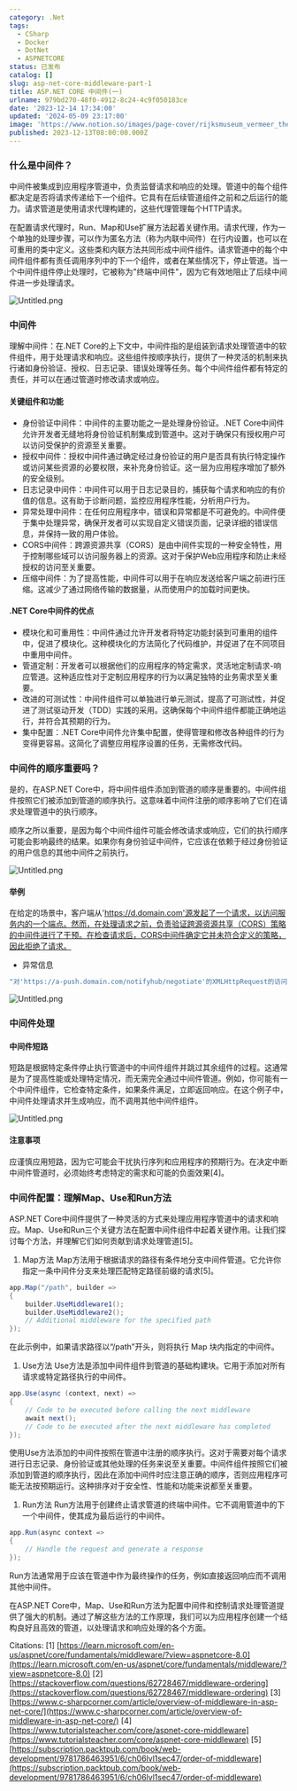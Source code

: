 ```yaml
---
category: .Net
tags:
  - CSharp
  - Docker
  - DotNet
  - ASPNETCORE
status: 已发布
catalog: []
slug: asp-net-core-middleware-part-1
title: ASP.NET CORE 中间件(一)
urlname: 979bd270-48f0-4912-8c24-4c9f050183ce
date: '2023-12-14 17:34:00'
updated: '2024-05-09 23:17:00'
image: 'https://www.notion.so/images/page-cover/rijksmuseum_vermeer_the_milkmaid.jpg'
published: 2023-12-13T08:00:00.000Z
---
```


### 什么是中间件？


中间件被集成到应用程序管道中，负责监督请求和响应的处理。管道中的每个组件都决定是否将请求传递给下一个组件。它具有在后续管道组件之前和之后运行的能力。请求管道是使用请求代理构建的，这些代理管理每个HTTP请求。


在配置请求代理时，Run、Map和Use扩展方法起着关键作用。请求代理，作为一个单独的处理步骤，可以作为匿名方法（称为内联中间件）在行内设置，也可以在可重用的类中定义。这些类和内联方法共同形成中间件组件。请求管道中的每个中间件组件都有责任调用序列中的下一个组件，或者在某些情况下，停止管道。当一个中间件组件停止处理时，它被称为"终端中间件"，因为它有效地阻止了后续中间件进一步处理请求。


![Untitled.png](https://prod-files-secure.s3.us-west-2.amazonaws.com/5d24fe63-e567-4804-86f9-9fdc62e13082/da807807-d02d-4fa1-86b6-db45e4678714/Untitled.png?X-Amz-Algorithm=AWS4-HMAC-SHA256&X-Amz-Content-Sha256=UNSIGNED-PAYLOAD&X-Amz-Credential=ASIAZI2LB466SXTD6RVL%2F20250208%2Fus-west-2%2Fs3%2Faws4_request&X-Amz-Date=20250208T053443Z&X-Amz-Expires=3600&X-Amz-Security-Token=IQoJb3JpZ2luX2VjEG4aCXVzLXdlc3QtMiJIMEYCIQCBJJhizhK7atTxSnIbXrtXLNCDoP6J284gBQrPeMVCUQIhAK78IC4AB5K4cfZ%2F1%2BjnlK8YHwM7FHkCOQt%2F3TuAbsu%2BKogECIb%2F%2F%2F%2F%2F%2F%2F%2F%2F%2FwEQABoMNjM3NDIzMTgzODA1IgxgniKJJqGUdDqMRDgq3AOtMrMNn88UtyU%2F21JU0zD4t7ImGfYdmmbLdHUAahwJh%2BrPTxmC3UT7e6tPFBKHoS5cPCacda42U2xsp4wa%2BQ16i3SZCy%2FT5PhmNn8B%2FHH9a4nO9at%2BXDsHangAQFqFIDlEqkgonM4wJA%2BQD1zFBr1VuANfHZnw6ayr1MrRF90yNuiSwJiXNcGGqXyZ7BxO64pkaTWx%2Fuj7ncWTCVP61ul3ywz5TfW6AelHAsqcuqtC9adGIhNVjlyFwGpn%2FZGAwGW6WAtjq4XTd8MnFWb7Si9Tghhxzl6PDPa%2FZwfeBwgEZkNNMhhW%2FUWgYhgo59bSvElFaO%2FzpdoMmgji4C%2BGUFmfVoIArHDBoGm2J54WlLpA06NPNUDFfUsQtkB%2FVx8JTX58ucGMjwfH50QjP4qMv5zDsYX%2F8SDyXpFyBagNQXeWvSAQb3mvNPPnH10I%2BdIxpc5fpKhEI%2F7oSr7eBL0eiMSmvZTcH3HDfWr5vQuFD8P1xIU8JSWa8E1wMVFLWLlLzQVtuqp%2BEbH4oU2iMwMpCEA3O9Uvirlz7f0k6SlaNtnEX7%2BvZqUXyb%2Bazoq7ESRq%2BpmwCQsNyHMTilFtY7bUdzW%2BfhZ%2FBhdFlGuTjPIzOZGEp%2B2EuMZkppqempEJJTCM1Ju9BjqkAWRqGLGzHFKsHg8GCwtX%2FqJ50YIGyQxFzLWKLd98pwMzKiKWuYcjsit00pRK4GJPpo%2BXIuA6c7nj2pS1m3xLBtBWDjSOqmsKkzvbxRVwKYSSfvu1KZcVJU4SZvILCJwBwklY3ydeBi4iGX48YzLeNkUaPbjGJrjHw17Ln6fEybsJKciu9dQkJSdfbL1BMY3hyr5z8563S1y3UNGVTuxaglhWaHwu&X-Amz-Signature=381bd200248ea80c2fdc91147218ad6ef4bfb40dd09b914ccb9e4fad9eee0037&X-Amz-SignedHeaders=host&x-id=GetObject)


### 中间件


理解中间件：在.NET Core的上下文中，中间件指的是组装到请求处理管道中的软件组件，用于处理请求和响应。这些组件按顺序执行，提供了一种灵活的机制来执行诸如身份验证、授权、日志记录、错误处理等任务。每个中间件组件都有特定的责任，并可以在通过管道时修改请求或响应。


#### 关键组件和功能

- 身份验证中间件：中间件的主要功能之一是处理身份验证。.NET Core中间件允许开发者无缝地将身份验证机制集成到管道中。这对于确保只有授权用户可以访问受保护的资源至关重要。
- 授权中间件：授权中间件通过确定经过身份验证的用户是否具有执行特定操作或访问某些资源的必要权限，来补充身份验证。这一层为应用程序增加了额外的安全级别。
- 日志记录中间件：中间件可以用于日志记录目的，捕获每个请求和响应的有价值的信息。这有助于诊断问题，监控应用程序性能，分析用户行为。
- 异常处理中间件：在任何应用程序中，错误和异常都是不可避免的。中间件便于集中处理异常，确保开发者可以实现自定义错误页面，记录详细的错误信息，并保持一致的用户体验。
- CORS中间件：跨源资源共享（CORS）是由中间件实现的一种安全特性，用于控制哪些域可以访问服务器上的资源。这对于保护Web应用程序和防止未经授权的访问至关重要。
- 压缩中间件：为了提高性能，中间件可以用于在响应发送给客户端之前进行压缩。这减少了通过网络传输的数据量，从而使用户的加载时间更快。

#### .NET Core中间件的优点

- 模块化和可重用性：中间件通过允许开发者将特定功能封装到可重用的组件中，促进了模块化。这种模块化的方法简化了代码维护，并促进了在不同项目中重用中间件。
- 管道定制：开发者可以根据他们的应用程序的特定需求，灵活地定制请求-响应管道。这种适应性对于定制应用程序的行为以满足独特的业务需求至关重要。
- 改进的可测试性：中间件组件可以单独进行单元测试，提高了可测试性，并促进了测试驱动开发（TDD）实践的采用。这确保每个中间件组件都能正确地运行，并符合其预期的行为。
- 集中配置：.NET Core中间件允许集中配置，使得管理和修改各种组件的行为变得更容易。这简化了调整应用程序设置的任务，无需修改代码。

### 中间件的顺序重要吗？


是的，在ASP.NET Core中，将中间件组件添加到管道的顺序是重要的。中间件组件按照它们被添加到管道的顺序执行。这意味着中间件注册的顺序影响了它们在请求处理管道中的执行顺序。


顺序之所以重要，是因为每个中间件组件可能会修改请求或响应，它们的执行顺序可能会影响最终的结果。如果你有身份验证中间件，它应该在依赖于经过身份验证的用户信息的其他中间件之前执行。


![Untitled.png](https://prod-files-secure.s3.us-west-2.amazonaws.com/5d24fe63-e567-4804-86f9-9fdc62e13082/24f795a2-1c5a-4a6b-a0d8-2afb160076f1/Untitled.png?X-Amz-Algorithm=AWS4-HMAC-SHA256&X-Amz-Content-Sha256=UNSIGNED-PAYLOAD&X-Amz-Credential=ASIAZI2LB466SXTD6RVL%2F20250208%2Fus-west-2%2Fs3%2Faws4_request&X-Amz-Date=20250208T053443Z&X-Amz-Expires=3600&X-Amz-Security-Token=IQoJb3JpZ2luX2VjEG4aCXVzLXdlc3QtMiJIMEYCIQCBJJhizhK7atTxSnIbXrtXLNCDoP6J284gBQrPeMVCUQIhAK78IC4AB5K4cfZ%2F1%2BjnlK8YHwM7FHkCOQt%2F3TuAbsu%2BKogECIb%2F%2F%2F%2F%2F%2F%2F%2F%2F%2FwEQABoMNjM3NDIzMTgzODA1IgxgniKJJqGUdDqMRDgq3AOtMrMNn88UtyU%2F21JU0zD4t7ImGfYdmmbLdHUAahwJh%2BrPTxmC3UT7e6tPFBKHoS5cPCacda42U2xsp4wa%2BQ16i3SZCy%2FT5PhmNn8B%2FHH9a4nO9at%2BXDsHangAQFqFIDlEqkgonM4wJA%2BQD1zFBr1VuANfHZnw6ayr1MrRF90yNuiSwJiXNcGGqXyZ7BxO64pkaTWx%2Fuj7ncWTCVP61ul3ywz5TfW6AelHAsqcuqtC9adGIhNVjlyFwGpn%2FZGAwGW6WAtjq4XTd8MnFWb7Si9Tghhxzl6PDPa%2FZwfeBwgEZkNNMhhW%2FUWgYhgo59bSvElFaO%2FzpdoMmgji4C%2BGUFmfVoIArHDBoGm2J54WlLpA06NPNUDFfUsQtkB%2FVx8JTX58ucGMjwfH50QjP4qMv5zDsYX%2F8SDyXpFyBagNQXeWvSAQb3mvNPPnH10I%2BdIxpc5fpKhEI%2F7oSr7eBL0eiMSmvZTcH3HDfWr5vQuFD8P1xIU8JSWa8E1wMVFLWLlLzQVtuqp%2BEbH4oU2iMwMpCEA3O9Uvirlz7f0k6SlaNtnEX7%2BvZqUXyb%2Bazoq7ESRq%2BpmwCQsNyHMTilFtY7bUdzW%2BfhZ%2FBhdFlGuTjPIzOZGEp%2B2EuMZkppqempEJJTCM1Ju9BjqkAWRqGLGzHFKsHg8GCwtX%2FqJ50YIGyQxFzLWKLd98pwMzKiKWuYcjsit00pRK4GJPpo%2BXIuA6c7nj2pS1m3xLBtBWDjSOqmsKkzvbxRVwKYSSfvu1KZcVJU4SZvILCJwBwklY3ydeBi4iGX48YzLeNkUaPbjGJrjHw17Ln6fEybsJKciu9dQkJSdfbL1BMY3hyr5z8563S1y3UNGVTuxaglhWaHwu&X-Amz-Signature=a8bf85574001b8c23dbbc84a0512057ca0852ff30ccbf5df270c3be924365e67&X-Amz-SignedHeaders=host&x-id=GetObject)


#### 举例


在给定的场景中，客户端从'https://d.domain.com'源发起了一个请求，以访问服务内的一个端点。然而，在处理请求之前，负责验证跨源资源共享（CORS）策略的中间件进行了干预。在检查请求后，CORS中间件确定它并未符合定义的策略，因此拒绝了请求。

- 异常信息

```c#
"对'https://a-push.domain.com/notifyhub/negotiate'的XMLHttpRequest的访问，源自'https://d.domain.com'，已被CORS策略阻止：预检请求的响应未通过访问控制检查：请求的资源上没有'Access-Control-Allow-Origin'头。"[1][2][3]
```


![Untitled.png](https://prod-files-secure.s3.us-west-2.amazonaws.com/5d24fe63-e567-4804-86f9-9fdc62e13082/371d9517-dafe-4432-94b7-2d14d1593167/Untitled.png?X-Amz-Algorithm=AWS4-HMAC-SHA256&X-Amz-Content-Sha256=UNSIGNED-PAYLOAD&X-Amz-Credential=ASIAZI2LB466SXTD6RVL%2F20250208%2Fus-west-2%2Fs3%2Faws4_request&X-Amz-Date=20250208T053443Z&X-Amz-Expires=3600&X-Amz-Security-Token=IQoJb3JpZ2luX2VjEG4aCXVzLXdlc3QtMiJIMEYCIQCBJJhizhK7atTxSnIbXrtXLNCDoP6J284gBQrPeMVCUQIhAK78IC4AB5K4cfZ%2F1%2BjnlK8YHwM7FHkCOQt%2F3TuAbsu%2BKogECIb%2F%2F%2F%2F%2F%2F%2F%2F%2F%2FwEQABoMNjM3NDIzMTgzODA1IgxgniKJJqGUdDqMRDgq3AOtMrMNn88UtyU%2F21JU0zD4t7ImGfYdmmbLdHUAahwJh%2BrPTxmC3UT7e6tPFBKHoS5cPCacda42U2xsp4wa%2BQ16i3SZCy%2FT5PhmNn8B%2FHH9a4nO9at%2BXDsHangAQFqFIDlEqkgonM4wJA%2BQD1zFBr1VuANfHZnw6ayr1MrRF90yNuiSwJiXNcGGqXyZ7BxO64pkaTWx%2Fuj7ncWTCVP61ul3ywz5TfW6AelHAsqcuqtC9adGIhNVjlyFwGpn%2FZGAwGW6WAtjq4XTd8MnFWb7Si9Tghhxzl6PDPa%2FZwfeBwgEZkNNMhhW%2FUWgYhgo59bSvElFaO%2FzpdoMmgji4C%2BGUFmfVoIArHDBoGm2J54WlLpA06NPNUDFfUsQtkB%2FVx8JTX58ucGMjwfH50QjP4qMv5zDsYX%2F8SDyXpFyBagNQXeWvSAQb3mvNPPnH10I%2BdIxpc5fpKhEI%2F7oSr7eBL0eiMSmvZTcH3HDfWr5vQuFD8P1xIU8JSWa8E1wMVFLWLlLzQVtuqp%2BEbH4oU2iMwMpCEA3O9Uvirlz7f0k6SlaNtnEX7%2BvZqUXyb%2Bazoq7ESRq%2BpmwCQsNyHMTilFtY7bUdzW%2BfhZ%2FBhdFlGuTjPIzOZGEp%2B2EuMZkppqempEJJTCM1Ju9BjqkAWRqGLGzHFKsHg8GCwtX%2FqJ50YIGyQxFzLWKLd98pwMzKiKWuYcjsit00pRK4GJPpo%2BXIuA6c7nj2pS1m3xLBtBWDjSOqmsKkzvbxRVwKYSSfvu1KZcVJU4SZvILCJwBwklY3ydeBi4iGX48YzLeNkUaPbjGJrjHw17Ln6fEybsJKciu9dQkJSdfbL1BMY3hyr5z8563S1y3UNGVTuxaglhWaHwu&X-Amz-Signature=fdc475cd4e0b0109e0f1ab070e95f2a2b5d63a5b4f595354783729ade56a1219&X-Amz-SignedHeaders=host&x-id=GetObject)


### 中间件处理


#### 中间件短路
短路是根据特定条件停止执行管道中的中间件组件并跳过其余组件的过程。这通常是为了提高性能或处理特定情况，而无需完全通过中间件管道。例如，你可能有一个中间件组件，它检查特定条件，如果条件满足，立即返回响应。在这个例子中，中间件处理请求并生成响应，而不调用其他中间件组件。


![Untitled.png](https://prod-files-secure.s3.us-west-2.amazonaws.com/5d24fe63-e567-4804-86f9-9fdc62e13082/e8a1d943-cb51-4723-936e-23c6af2fb0f9/Untitled.png?X-Amz-Algorithm=AWS4-HMAC-SHA256&X-Amz-Content-Sha256=UNSIGNED-PAYLOAD&X-Amz-Credential=ASIAZI2LB466SXTD6RVL%2F20250208%2Fus-west-2%2Fs3%2Faws4_request&X-Amz-Date=20250208T053443Z&X-Amz-Expires=3600&X-Amz-Security-Token=IQoJb3JpZ2luX2VjEG4aCXVzLXdlc3QtMiJIMEYCIQCBJJhizhK7atTxSnIbXrtXLNCDoP6J284gBQrPeMVCUQIhAK78IC4AB5K4cfZ%2F1%2BjnlK8YHwM7FHkCOQt%2F3TuAbsu%2BKogECIb%2F%2F%2F%2F%2F%2F%2F%2F%2F%2FwEQABoMNjM3NDIzMTgzODA1IgxgniKJJqGUdDqMRDgq3AOtMrMNn88UtyU%2F21JU0zD4t7ImGfYdmmbLdHUAahwJh%2BrPTxmC3UT7e6tPFBKHoS5cPCacda42U2xsp4wa%2BQ16i3SZCy%2FT5PhmNn8B%2FHH9a4nO9at%2BXDsHangAQFqFIDlEqkgonM4wJA%2BQD1zFBr1VuANfHZnw6ayr1MrRF90yNuiSwJiXNcGGqXyZ7BxO64pkaTWx%2Fuj7ncWTCVP61ul3ywz5TfW6AelHAsqcuqtC9adGIhNVjlyFwGpn%2FZGAwGW6WAtjq4XTd8MnFWb7Si9Tghhxzl6PDPa%2FZwfeBwgEZkNNMhhW%2FUWgYhgo59bSvElFaO%2FzpdoMmgji4C%2BGUFmfVoIArHDBoGm2J54WlLpA06NPNUDFfUsQtkB%2FVx8JTX58ucGMjwfH50QjP4qMv5zDsYX%2F8SDyXpFyBagNQXeWvSAQb3mvNPPnH10I%2BdIxpc5fpKhEI%2F7oSr7eBL0eiMSmvZTcH3HDfWr5vQuFD8P1xIU8JSWa8E1wMVFLWLlLzQVtuqp%2BEbH4oU2iMwMpCEA3O9Uvirlz7f0k6SlaNtnEX7%2BvZqUXyb%2Bazoq7ESRq%2BpmwCQsNyHMTilFtY7bUdzW%2BfhZ%2FBhdFlGuTjPIzOZGEp%2B2EuMZkppqempEJJTCM1Ju9BjqkAWRqGLGzHFKsHg8GCwtX%2FqJ50YIGyQxFzLWKLd98pwMzKiKWuYcjsit00pRK4GJPpo%2BXIuA6c7nj2pS1m3xLBtBWDjSOqmsKkzvbxRVwKYSSfvu1KZcVJU4SZvILCJwBwklY3ydeBi4iGX48YzLeNkUaPbjGJrjHw17Ln6fEybsJKciu9dQkJSdfbL1BMY3hyr5z8563S1y3UNGVTuxaglhWaHwu&X-Amz-Signature=0ebe82abd078d0df08eefd828953abf5a7b71dd725bab68f741cccd48d09108d&X-Amz-SignedHeaders=host&x-id=GetObject)


#### 注意事项


应谨慎应用短路，因为它可能会干扰执行序列和应用程序的预期行为。在决定中断中间件管道时，必须始终考虑特定的需求和可能的负面效果[4]。


### 中间件配置：理解Map、Use和Run方法


ASP.NET Core中间件提供了一种灵活的方式来处理应用程序管道中的请求和响应。Map、Use和Run三个关键方法在配置中间件组件中起着关键作用。让我们探讨每个方法，并理解它们如何贡献到请求处理管道[5]。

1. Map方法
Map方法用于根据请求的路径有条件地分支中间件管道。它允许你指定一条中间件分支来处理匹配特定路径前缀的请求[5]。

```c#
app.Map("/path", builder =>
{
    builder.UseMiddleware1();
    builder.UseMiddleware2();
    // Additional middleware for the specified path
});
```


在此示例中，如果请求路径以“/path”开头，则将执行 Map 块内指定的中间件。

1. Use方法
Use方法是添加中间件组件到管道的基础构建块。它用于添加对所有请求或特定路径执行的中间件。

```c#
app.Use(async (context, next) =>
{
    // Code to be executed before calling the next middleware
    await next();
    // Code to be executed after the next middleware has completed
});
```


使用Use方法添加的中间件按照在管道中注册的顺序执行。这对于需要对每个请求进行日志记录、身份验证或其他处理的任务来说至关重要。中间件组件按照它们被添加到管道的顺序执行，因此在添加中间件时应注意正确的顺序，否则应用程序可能无法按预期运行。这种排序对于安全性、性能和功能来说都至关重要。

1. Run方法
Run方法用于创建终止请求管道的终端中间件。它不调用管道中的下一个中间件，使其成为最后运行的中间件。

```c#
app.Run(async context =>
{
    // Handle the request and generate a response
});
```


Run方法通常用于应该在管道中作为最终操作的任务，例如直接返回响应而不调用其他中间件。


在ASP.NET Core中，Map、Use和Run方法为配置中间件和控制请求处理管道提供了强大的机制。通过了解这些方法的工作原理，我们可以为应用程序创建一个结构良好且高效的管道，以处理请求和响应处理的各个方面。


Citations:
[1] [https://learn.microsoft.com/en-us/aspnet/core/fundamentals/middleware/?view=aspnetcore-8.0](https://learn.microsoft.com/en-us/aspnet/core/fundamentals/middleware/?view=aspnetcore-8.0)
[2] [https://stackoverflow.com/questions/62728467/middleware-ordering](https://stackoverflow.com/questions/62728467/middleware-ordering)
[3] [https://www.c-sharpcorner.com/article/overview-of-middleware-in-asp-net-core/](https://www.c-sharpcorner.com/article/overview-of-middleware-in-asp-net-core/)
[4] [https://www.tutorialsteacher.com/core/aspnet-core-middleware](https://www.tutorialsteacher.com/core/aspnet-core-middleware)
[5] [https://subscription.packtpub.com/book/web-development/9781786463951/6/ch06lvl1sec47/order-of-middleware](https://subscription.packtpub.com/book/web-development/9781786463951/6/ch06lvl1sec47/order-of-middleware)

